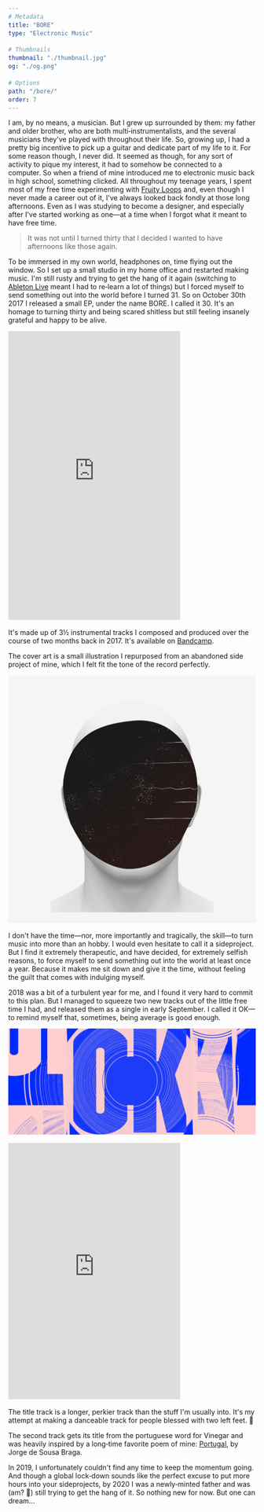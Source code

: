 ```yaml
---
# Metadata
title: "BORE"
type: "Electronic Music"

# Thumbnails
thumbnail: "./thumbnail.jpg"
og: "./og.png"

# Options
path: "/bore/"
order: 7
---
```


<article role="article">

I am, by no means, a musician. But I grew up surrounded by them: my father and older brother, who are both multi‑instrumentalists, and the several musicians they've played with throughout their life. So, growing up, I had a pretty big incentive to pick up a guitar and dedicate part of my life to it. For some reason though, I never did. It seemed as though, for any sort of activity to pique my interest, it had to somehow be connected to a computer. So when a friend of mine introduced me to electronic music back in high school, something clicked. All throughout my teenage years, I spent most of my free time experimenting with [Fruity Loops](https://www.image-line.com/flstudio/) and, even though I never made a career out of it, I've always looked back fondly at those long afternoons. Even as I was studying to become a designer, and especially after I've started working as one—at a time when I forgot what it meant to have free time.

> It was not until I turned thirty that I decided I wanted to have afternoons like those again.

To be immersed in my own world, headphones on, time flying out the window. So I set up a small studio in my home office and restarted making music. I'm still rusty and trying to get the hang of it again (switching to [Ableton Live](https://www.ableton.com/en/live/) meant I had to re‑learn a lot of things) but I forced myself to send something out into the world before I turned 31. So on October 30th 2017 I released a small EP, under the name BORE. I called it 30. It's an homage to turning thirty and being scared shitless but still feeling insanely grateful and happy to be alive.

<iframe style="border: 0; width: 350px; height: 588px;" src="https://bandcamp.com/EmbeddedPlayer/album=1143290857/size=large/bgcol=ffffff/linkcol=1A1A1A/transparent=true/" seamless><a href="https://bore.bandcamp.com/album/30">30 by BORE</a></iframe>

It's made up of 3½ instrumental tracks I composed and produced over the course of two months back in 2017. It's available on [Bandcamp](https://bore.bandcamp.com/releases).

The cover art is a small illustration I repurposed from an abandoned side project of mine, which I felt fit the tone of the record perfectly.

</article>

![Cover art for the EP 30, by BORE](images/30.png)

<article role="article">

I don't have the time—nor, more importantly and tragically, the skill—to turn music into more than an hobby. I would even hesitate to call it a sideproject. But I find it extremely therapeutic, and have decided, for extremely selfish reasons, to force myself to send something out into the world at least once a year. Because it makes me sit down and give it the time, without feeling the guilt that comes with indulging myself.

2018 was a bit of a turbulent year for me, and I found it very hard to commit to this plan. But I managed to squeeze two new tracks out of the little free time I had, and released them as a single in early September. I called it OK—to remind myself that, sometimes, being average is good enough.

</article>

![Cover art for the EP 30, by BORE](images/ok.png)

<article role="article">

<iframe style="border: 0; width: 350px; height: 522px;" src="https://bandcamp.com/EmbeddedPlayer/album=1731683899/size=large/bgcol=ffffff/linkcol=233CEF/transparent=true/" seamless><a href="https://bore.bandcamp.com/album/ok">OK by BORE</a></iframe>

The title track is a longer, perkier track than the stuff I'm usually into. It's my attempt at making a danceable track for people blessed with two left feet. 🕺

The second track gets its title from the portuguese word for Vinegar and was heavily inspired by a long‑time favorite poem of mine: [Portugal](http://ensina.rtp.pt/artigo/portugal-de-jorge-sousa-braga/), by Jorge de Sousa Braga.

In 2019, I unfortunately couldn't find any time to keep the momentum going. And though a global lock‑down sounds like the perfect excuse to put more hours into your sideprojects, by 2020 I was a newly‑minted father and was (am? 🤔) still trying to get the hang of it. So nothing new for now. But one can dream...

</article>
